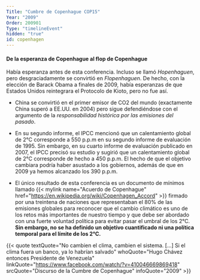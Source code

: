 ```yaml
---
Title: "Cumbre de Copenhague COP15"
Year: "2009"
Order: 200901
Type: "timelineEvent"
hidden: "true"
id: copenhagen
---
```


#### De la esperanza de Copenhague al flop de Copenhague

Había esperanza antes de esta conferencia. Incluso se llamó _Hopenhaguen_, pero desgraciadamente se convirtió en _Flopenhaguen_. De hecho, con la elección de Barack Obama a finales de 2009, había esperanzas de que Estados Unidos reintegrara el Protocolo de Kioto, pero no fue así.

* China se convirtió en el primer emisor de CO2 del mundo (exactamente China superó a EE.UU. en 2004) pero sigue defendiéndose con el argumento de la _responsabilidad histórica por las emisiones del pasado_.
    
* En su segundo informe, el IPCC mencionó que un calentamiento global de 2°C corresponde a 550 p.p.m en su segundo informe de evaluación de 1995. Sin embargo, en su cuarto informe de evaluación publicado en 2007, el IPCC precisó su estudio y sugirió que un calentamiento global de 2°C corresponde de hecho a 450 p.p.m. El hecho de que el objetivo cambiara podría haber asustado a los gobiernos, además de que en 2009 ya hemos alcanzado los 390 p.p.m.
    
* El único resultado de esta conferencia es un documento de mínimos llamado {{< mylink name="Acuerdo de Copenhague" href="https://en.wikipedia.org/wiki/Copenhagen_Accord" >}} firmado por una treintena de naciones que representaban el 80% de las emisiones globales para reconocer que el cambio climático es uno de los retos más importantes de nuestro tiempo y que debe ser abordado con una fuerte voluntad política para evitar pasar el umbral de los 2°C. **Sin embargo, no se ha definido un objetivo cuantificado ni una política temporal para el límite de los 2°C.**

{{< quote textQuote="No cambien el clima, cambien el sistema. [...] Si el clima fuera un banco, ya lo habrían salvado" whoQuote="Hugo Chávez entonces Presidente de Venezuela" linkQuote="https://www.facebook.com/watch/?v=410046669869418" srcQuote="Discurso de la Cumbre de Copenhague" infoQuote="2009" >}}